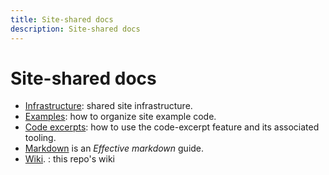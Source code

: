 ```yaml
---
title: Site-shared docs
description: Site-shared docs
---
```


# Site-shared docs

- [Infrastructure](infrastructure.md): shared site infrastructure.
- [Examples](examples.md): how to organize site example code.
- [Code excerpts](code-excerpts.md): how to use the code-excerpt feature
  and its associated tooling.
- [Markdown](markdown.md) is an _Effective markdown_ guide.
- [Wiki][wiki]. : this repo's wiki

[wiki]: https://github.com/dart-lang/site-shared/wiki